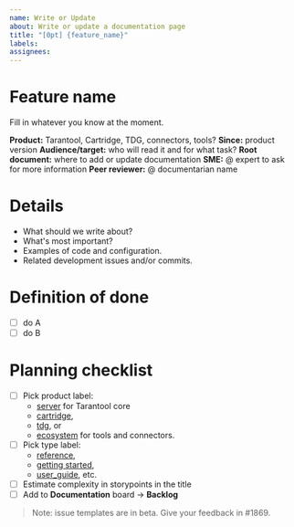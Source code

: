 ```yaml
---
name: Write or Update
about: Write or update a documentation page
title: "[0pt] {feature_name}"
labels: 
assignees:
---
```

# Feature name

Fill in whatever you know at the moment.

**Product:** Tarantool, Cartridge, TDG, connectors, tools?
**Since:** product version
**Audience/target:** who will read it and for what task?
**Root document:** where to add or update documentation
**SME:** @ expert to ask for more information
**Peer reviewer:** @ documentarian name

# Details

*   What should we write about?
*   What's most important?
*   Examples of code and configuration.
*   Related development issues and/or commits.

# Definition of done

- [ ] do A
- [ ] do B

# Planning checklist

- [ ] Pick product label:
  - [server](https://github.com/tarantool/doc/labels/server) for Tarantool core
  - [cartridge](https://github.com/tarantool/doc/labels/cartridge),
  - [tdg](https://github.com/tarantool/doc/labels/tdg), or
  - [ecosystem](https://github.com/tarantool/doc/labels/ecosystem)
    for tools and connectors.
- [ ] Pick type label: 
  - [reference](https://github.com/tarantool/doc/labels/reference),
  - [getting started](https://github.com/tarantool/doc/labels/getting%20started),
  - [user_guide](https://github.com/tarantool/doc/labels/user_guide), etc. 
- [ ] Estimate complexity in storypoints in the title
- [ ] Add to **Documentation** board → **Backlog**

> Note: issue templates are in beta. Give your feedback in #1869.
